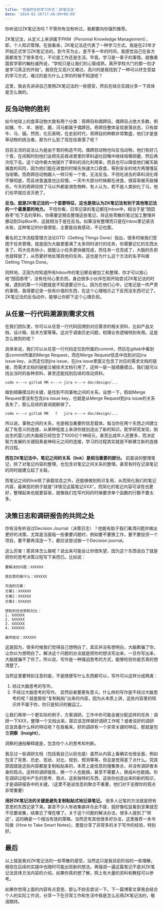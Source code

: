 ```yaml
---
title: '受益终生的学习方式：ZK笔记法'
date: '2024-02-26T17:46:00+08:00'
---
```


你听说过ZK笔记法吗？不管你有没有听过，我都要向你强烈推荐。

ZK笔记法，从定义上来讲属于PKM（Personal Knowledge Management），即，个人知识管理。在我看来，ZK笔记法还代表了一种学习方式。我是在23年才开始正式学习ZK笔记法的，到今天为止，差不多一年的时间，我感觉自己在各方面都发生了很多变化，不论是工作还是生活。毕竟，学习是一辈子的事情。就像美国哲学家约翰杜威所说，“学校只是让我们的心智成熟，离开学校大门的那一刻才是学习真正的开始”。我现在又高兴又难过，高兴的是我找到了一种可以终生受益的学习方式，难过的是为什么上学的时候不知道呢？

这里，我会先讲讲自己使用ZK笔记法的一些感受，然后在结合实践分享一下具体是怎么做的。

## 反刍动物的胜利

如今地球上的食草动物大致有两个分类：奇蹄目和偶蹄目。偶蹄目占绝大多数，例如猪、牛、羊、骆驼、鹿、河马都属于偶蹄目。奇蹄目整体呈现衰落状态，只有犀牛、马、貘。然而，化石表明，在史前时代，奇蹄目的种群非常繁盛，他们才是食草动物的统治者。那为什么到了现在给衰落了呢？

目前主流的说法认为是由于胃的构造不同。偶蹄目动物也叫反刍动物，他们有好几个胃，在闲暇时刻他们会把先前吞进胃里的草料返吐回嘴中继续咀嚼研磨，然后再次吃下去。这个动作极大地提升了草料的消化利用率，而且也可以降低他们被天敌捕食的风险，因为他们能在进食的时候先快速大口吞食，等到安全的地方再慢慢反刍咀嚼。而奇蹄目动物跟人一样只有一个胃，无法反刍，不但吃进去的草料消化得不够彻底，而且进食速度也比较慢，一天中大部分时候都在进食，很容易被天敌捕杀。今天的奇蹄目除了马以外都是濒危物种，有人认为，若不是人类驯化了马，他们也早就应该灭绝了。

**反刍，就是ZK笔记法的一个首要特征，这也是我认为ZK笔记法有别于其他笔记法的一个最重要的地方。** 不信你看，日常记录的笔记都在Inbox中，相当于是“囫囵吞枣”吃下去的草料，你需要定期去整理这些笔记，将这些零散的笔记加工整理并挪动到SlipBox中，这就相当于是在反刍。如果没有整理而只是在Inbox里记录流水账，这种笔记的价值很低，主要是自我感动，不记也罢。

著名的工作流程管理方法论GTD（Getting Things Done）指出，很多时候我们受困于任务管理，就是因为大脑里塞满了太多同时进行的任务，你需要记忆的东西太多了。将大任务拆小，就能让小任务更快被完成，而任务一旦完成了，大脑的负担也就释放了，从而更好地处理其他的任务。这也是为什么这个方法的名字叫做Getting Things Done。

同样地，正因为你知道所有Inbox中的笔记都会被加工和整理，你才可以放心地“囫囵吞枣”，没有任何心里负担。身边很多小伙伴在刚开始尝试ZK笔记法的时候，遇到的第一个问题就是不知道要记什么。因为在他们心中，记笔记是一件严肃的事情，我得要记录一些有价值的东西，在这个心理暗示之下反而没东西可记了。ZK笔记法的反刍动作，能够让你卸下这个心理负担。

## 从任意一行代码溯源到需求文档

在我们团队里，你可以从任意一行代码回溯到对应需求的相关资料，比如产品文档、设计稿、技术方案等等。这对于调查历史问题，梳理业务逻辑特别有用。这是怎么做到的呢？

具体来说，我们可以从任意一行代码定位到所属的commit，然后在gitlab中看到该commit所属的Merge Request，而在Merge Request信息中找到对应jira issue key，从而定位到jira issue，在jira issue里面又包含了对应的需求文档的链接，而需求文档的链接又被技术文档引用了，这样一层一层顺藤摸瓜，我们就可以找出当时的各种资料，甚至还能找到后续的改动资料。

```
code <---> gitlab MR <---> jira <---> doc/design/...
```

做到顺藤摸瓜的关键，是找到不同事物之间的关系。设想一下，假如Merge Request里没有包含jira issue key，也就是从Merge Request到jira issue的关系丢失了，那么后续的查询就断掉了。

```
code <---> gitlab MR   ?   jira <---> doc/design/...
```

所以说，事物之间的关系，也是相当重要的信息载体。每当你在两个东西之间建立起了有意义的连接，从某种程度上来讲你就创造出了新的知识。医学研究发现，刚出生的婴儿的大脑就已经包含了1000亿个神经元，甚至比成年人还要多，而决定智力发展的关键因素是神经元之间的连接，学习的过程其实就是不断建立新的连接的过程。

**而在ZK笔记法中，笔记之间的关系（link）是相当重要的部分。** 前面说的整理笔记，除了对笔记内容的整理，也包含对笔记之间关系的整理。甚至有时在记录笔记的同时就建立起了关联。

而笔记之间的link除了承载信息之外，还能够做到知识复用，从而简化我们的笔记内容，最典型的例子就是“详情见这篇笔记XXX”。而简化的笔记内容可读性也更好，整理起来也就更容易，就像我们在写代码的时候要求单个函数的行数不要太多。

## 决策日志和调研报告的共同之处

你有没有听说过Decision Journal（决策日志）？他能有助于我们看清问题并做出更好的决策。尤其是当面临一些重要问题时，例如要不要换工作，要不要投资一个项目，要不要再深造一下，都应该尝试做一个Decision journal。

这么厉害！那具体怎么做呢？说出来可能会让你很失望，因为这个东西说白了就是把你的思考决策过程写下来而已。比如说：

```
要解决的问题：XXXXXX

我在意的是什么：XXXXXX

可选的方案：
方案1：XXXXXX
方案2：XXXXXX
方案3：XXXXXX

想到的优劣势和对比：
1. XXXXXX
2. XXXXXX
3. XXXXXX
4. XXXXXX

最终结论：XXXXXX
```

这是因为，很多时候我们觉得自己想明白了，其实并没有想明白，大脑欺骗了你，让你以为想明白了。解决这个问题的办法就是把你的想法写出来，一旦你写出来，大脑就骗不了你了。所以说，写作是一种强迫思考的方式，能够检验你是否真的想清楚了。

当然这里要特别注意的是，不是随便写什么东西都可以，写作可以这样分成两类：

1. 经过大脑思考的写作。
2. 不经过大脑思考的写作。
   显然前者要更有意义。什么样的写作是不经过大脑思考的呢？就是那些“复制粘贴”出来的内容，因为从本质上讲，这些内容里的知识并不属于你，你只是知识的搬运工。

让我们再举一个更实际的例子，方案调研。工作中你可能会被分配这样的任务：调研一下XXX，整理一个文档出来。那应该怎样做好调研工作呢？或者说好的调研应该具备什么样的特征呢？在我看来，好的调研有一个非常关键的特征，那就是包含**洞察（Insight）**。

洞察的通俗解释就是，包含你个人的思考和判断。

我见过一些调研文档（包括我自己以前也是）虽然从内容上看确实也很全面，例如包含了背景、历史、现状、对比、规划、预测等等，但总是觉得差了点什么。究其原因就是这些内容都是复制粘贴来的，本质上是信息的搜集聚合，并没有调研者本身的观点。这样的调研报告，换一个人也能搞，甚至不需要人，换成AI也能搞。你在调研过程中产生的思考、观点，这些独特的东西，这些你创造出来的新的知识，才是调研报告中的关键。（这里不是说信息的聚合不重要，他们对于支撑你的观点非常重要）

**用好ZK笔记法的关键是避免复制粘贴式地记录笔记。** 很多人记笔的方法就是把有意思的东西记录下来。甚至不少人有收集癖并乐此不疲，就好像松鼠看到坚果就忍不住要收集，结果忘了埋在哪了。关于这个问题的解决办法，很多人提到了“转述”，这的确是一个相当有效的策略，当然还有其他很多好办法，这里推荐一本书叫做《How to Take Smart Notes》，里面分享了非常多的关于写作的经验，特别好。

## 最后

以上就是我对ZK笔记法的一些零散的感受，当然这只是我目前阶段的一些理解，相信在后续的实践中也随时可能出现新的想法。再强调一遍这篇笔记不是对ZK笔记法具体方法内容的介绍，如果你真的想了解，网上有大量的资料和教程可以参考。

如果你觉得上面的内容有点意思，那么不妨去尝试一下。下一篇博客文章我会结合个人的实际工作流，分享一下在日常工作和生活中我是怎么应用ZK笔记法的，敬请期待。
